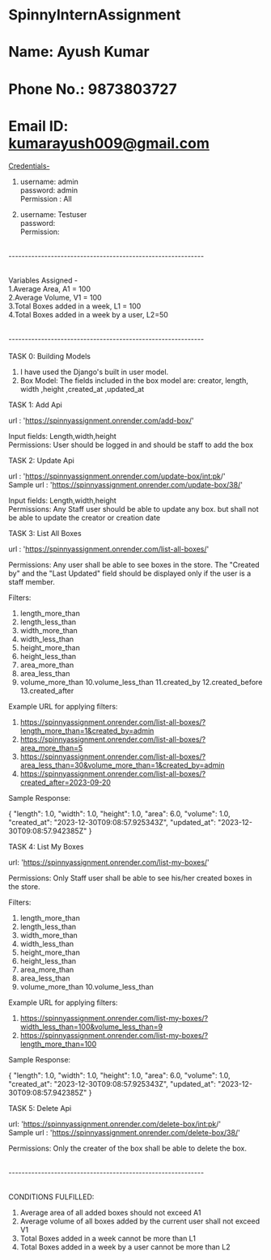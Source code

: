 # SpinnyInternAssignment
# Name: Ayush Kumar
# Phone No.: 9873803727
# Email ID: kumarayush009@gmail.com

<u>Credentials-</u>

1. username: admin <br>
password: admin<br>
Permission : All

2. username: Testuser <br>
password: <br>
Permission: <br><br>

------------------------------------------------------------<br><br>

Variables Assigned -<br>
1.Average Area, A1 = 100 <br>
2.Average Volume, V1 = 100 <br>
3.Total Boxes added in a week, L1 = 100 <br>
4.Total Boxes added in a week by a user, L2=50 <br><br>

------------------------------------------------------------<br><br>
TASK 0: Building Models
1) I have used the Django's built in user model.
2) Box Model:
   The fields included in the box model are:
   creator, length, width ,height ,created_at ,updated_at

TASK 1: Add Api

url : 'https://spinnyassignment.onrender.com/add-box/'

Input fields: Length,width,height<br>
Permissions: User should be logged in and should be staff to add the box

TASK 2: Update Api

url : 'https://spinnyassignment.onrender.com/update-box/<int:pk>/'<br>
Sample url : 'https://spinnyassignment.onrender.com/update-box/38/'

Input fields: 
Length,width,height<br>
Permissions: 
Any Staff user should be able to update any box. but shall not be able to update the creator or creation date

TASK 3: List All Boxes

url : 'https://spinnyassignment.onrender.com/list-all-boxes/'

Permissions:
Any user shall be able to see boxes in the store. The "Created by" and the "Last Updated" field should be displayed only if the user is a staff member.

Filters:
1. length_more_than
2. length_less_than
3. width_more_than
4. width_less_than
5. height_more_than
6. height_less_than
7. area_more_than
8. area_less_than
9. volume_more_than
10.volume_less_than
11.created_by
12.created_before
13.created_after

Example URL for applying filters: 
1) https://spinnyassignment.onrender.com/list-all-boxes/?length_more_than=1&created_by=admin
2) https://spinnyassignment.onrender.com/list-all-boxes/?area_more_than=5
3) https://spinnyassignment.onrender.com/list-all-boxes/?area_less_than=30&volume_more_than=1&created_by=admin
4) https://spinnyassignment.onrender.com/list-all-boxes/?created_after=2023-09-20

Sample Response:

{
        "length": 1.0,
        "width": 1.0,
        "height": 1.0,
        "area": 6.0,
        "volume": 1.0,
        "created_at": "2023-12-30T09:08:57.925343Z",
        "updated_at": "2023-12-30T09:08:57.942385Z"
}


TASK 4: List My Boxes

url: 'https://spinnyassignment.onrender.com/list-my-boxes/'

Permissions:
Only Staff user shall be able to see his/her created boxes in the store.

Filters:
1. length_more_than
2. length_less_than
3. width_more_than
4. width_less_than
5. height_more_than
6. height_less_than
7. area_more_than
8. area_less_than
9. volume_more_than
10.volume_less_than

Example URL for applying filters: 
1) https://spinnyassignment.onrender.com/list-my-boxes/?width_less_than=100&volume_less_than=9
2) https://spinnyassignment.onrender.com/list-my-boxes/?length_more_than=100

Sample Response:

{
        "length": 1.0,
        "width": 1.0,
        "height": 1.0,
        "area": 6.0,
        "volume": 1.0,
        "created_at": "2023-12-30T09:08:57.925343Z",
        "updated_at": "2023-12-30T09:08:57.942385Z"
}


TASK 5: Delete Api

url: 'https://spinnyassignment.onrender.com/delete-box/<int:pk>/'<br>
Sample url : 'https://spinnyassignment.onrender.com/delete-box/38/'

Permissions:
Only the creater of the box shall be able to delete the box.<br><br>

------------------------------------------------------------<br><br>

CONDITIONS FULFILLED:
1. Average area of all added boxes should not exceed A1
2. Average volume of all boxes added by the current user shall not exceed V1
3. Total Boxes added in a week cannot be more than L1
4. Total Boxes added in a week by a user cannot be more than L2